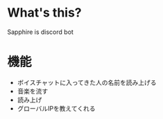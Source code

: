 ﻿# What's this?
Sapphire is discord bot
# 機能
- ボイスチャットに入ってきた人の名前を読み上げる
- 音楽を流す
- 読み上げ
- グローバルIPを教えてくれる